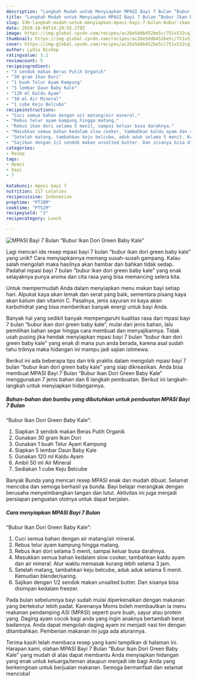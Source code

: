 ```yaml
---
description: "Langkah Mudah untuk Menyiapkan MPASI Bayi 7 Bulan “Bubur Ikan Dori Green Baby Kale” yang Bisa Manjain Lidah"
title: "Langkah Mudah untuk Menyiapkan MPASI Bayi 7 Bulan “Bubur Ikan Dori Green Baby Kale” yang Bisa Manjain Lidah"
slug: 530-langkah-mudah-untuk-menyiapkan-mpasi-bayi-7-bulan-bubur-ikan-dori-green-baby-kale-yang-bisa-manjain-lidah
date: 2020-10-09T14:29:55.278Z
image: https://img-global.cpcdn.com/recipes/ac26e5ddb452be5c/751x532cq70/mpasi-bayi-7-bulan-bubur-ikan-dori-green-baby-kale-foto-resep-utama.jpg
thumbnail: https://img-global.cpcdn.com/recipes/ac26e5ddb452be5c/751x532cq70/mpasi-bayi-7-bulan-bubur-ikan-dori-green-baby-kale-foto-resep-utama.jpg
cover: https://img-global.cpcdn.com/recipes/ac26e5ddb452be5c/751x532cq70/mpasi-bayi-7-bulan-bubur-ikan-dori-green-baby-kale-foto-resep-utama.jpg
author: Lydia Bishop
ratingvalue: 3.2
reviewcount: 5
recipeingredient:
- "3 sendok makan Beras Putih Organik"
- "30 gram Ikan Dori"
- "1 buah Telur Ayam Kampung"
- "5 lembar Daun Baby Kale"
- "120 ml Kaldu Ayam"
- "50 ml Air Mineral"
- "1 cube Keju Belcube"
recipeinstructions:
- "Cuci semua bahan dengan air matang/air mineral."
- "Rebus telur ayam kampung hingga matang."
- "Rebus ikan dori selama 5 menit, sampai keluar busa darahnya."
- "Masukkan semua bahan kedalam slow cooker, tambahkan kaldu ayam dan air mineral. Atur waktu memasak kurang lebih selama 3 jam."
- "Setelah matang, tambahkan keju belcube, aduk aduk selama 5 menit. Kemudian blender/saring."
- "Sajikan dengan 1/2 sendok makan unsalted butter. Dan sisanya bisa disimpan kedalam freezer."
categories:
- Resep
tags:
- mpasi
- bayi
- 7

katakunci: mpasi bayi 7 
nutrition: 217 calories
recipecuisine: Indonesian
preptime: "PT38M"
cooktime: "PT52M"
recipeyield: "3"
recipecategory: Lunch

---
```



![MPASI Bayi 7 Bulan
“Bubur Ikan Dori Green Baby Kale”](https://img-global.cpcdn.com/recipes/ac26e5ddb452be5c/751x532cq70/mpasi-bayi-7-bulan-bubur-ikan-dori-green-baby-kale-foto-resep-utama.jpg)

Lagi mencari ide resep mpasi bayi 7 bulan
“bubur ikan dori green baby kale” yang unik? Cara menyiapkannya memang susah-susah gampang. Kalau salah mengolah maka hasilnya akan hambar dan bahkan tidak sedap. Padahal mpasi bayi 7 bulan
“bubur ikan dori green baby kale” yang enak selayaknya punya aroma dan cita rasa yang bisa memancing selera kita.

Untuk mempermudah Anda dalam menyiapkan menu makan bayi setiap hari. Alpukat kaya akan lemak dan serat yang baik, sementara pisang kaya akan kalium dan vitamin C. Pasalnya, jenis sayuran ini kaya akan karbohidrat yang bisa memberikan banyak energi untuk bayi Anda.

Banyak hal yang sedikit banyak mempengaruhi kualitas rasa dari mpasi bayi 7 bulan
“bubur ikan dori green baby kale”, mulai dari jenis bahan, lalu pemilihan bahan segar hingga cara membuat dan menyajikannya. Tidak usah pusing jika hendak menyiapkan mpasi bayi 7 bulan
“bubur ikan dori green baby kale” yang enak di mana pun anda berada, karena asal sudah tahu triknya maka hidangan ini mampu jadi sajian istimewa.


Berikut ini ada beberapa tips dan trik praktis dalam mengolah mpasi bayi 7 bulan
“bubur ikan dori green baby kale” yang siap dikreasikan. Anda bisa membuat MPASI Bayi 7 Bulan
“Bubur Ikan Dori Green Baby Kale” menggunakan 7 jenis bahan dan 6 langkah pembuatan. Berikut ini langkah-langkah untuk menyiapkan hidangannya.

<!--inarticleads1-->

##### Bahan-bahan dan bumbu yang dibutuhkan untuk pembuatan MPASI Bayi 7 Bulan
“Bubur Ikan Dori Green Baby Kale”:

1. Siapkan 3 sendok makan Beras Putih Organik
1. Gunakan 30 gram Ikan Dori
1. Gunakan 1 buah Telur Ayam Kampung
1. Siapkan 5 lembar Daun Baby Kale
1. Gunakan 120 ml Kaldu Ayam
1. Ambil 50 ml Air Mineral
1. Sediakan 1 cube Keju Belcube


Banyak Bunda yang mencari resep MPASI enak dan mudah dibuat. Selamat mencoba dan semoga berhasil ya bunda. Bayi belajar merangkak dengan berusaha menyeimbangkan tangan dan lutut. Aktivitas ini juga menjadi persiapan penguatan ototnya untuk dapat berjalan. 

<!--inarticleads2-->

##### Cara menyiapkan MPASI Bayi 7 Bulan
“Bubur Ikan Dori Green Baby Kale”:

1. Cuci semua bahan dengan air matang/air mineral.
1. Rebus telur ayam kampung hingga matang.
1. Rebus ikan dori selama 5 menit, sampai keluar busa darahnya.
1. Masukkan semua bahan kedalam slow cooker, tambahkan kaldu ayam dan air mineral. Atur waktu memasak kurang lebih selama 3 jam.
1. Setelah matang, tambahkan keju belcube, aduk aduk selama 5 menit. Kemudian blender/saring.
1. Sajikan dengan 1/2 sendok makan unsalted butter. Dan sisanya bisa disimpan kedalam freezer.


Pada bulan sebelumnya bayi sudah mulai diperkenalkan dengan makanan yang bertekstur lebih padat. Karenanya Moms boleh membautkan ia menu makanan pendamping ASI (MPASI) seperti pure buah, sayur atau protein yang. Daging ayam cocok bagi anda yang ingin anaknya bertambah berat badannya. Anda dapat mengolah daging ayam ini menjadi nasi tim dengan ditambahkan. Pemberian makanan ini juga ada aturannya. 

Terima kasih telah membaca resep yang kami tampilkan di halaman ini. Harapan kami, olahan MPASI Bayi 7 Bulan
“Bubur Ikan Dori Green Baby Kale” yang mudah di atas dapat membantu Anda menyiapkan hidangan yang enak untuk keluarga/teman ataupun menjadi ide bagi Anda yang berkeinginan untuk berjualan makanan. Semoga bermanfaat dan selamat mencoba!
